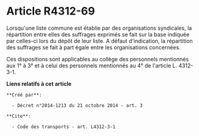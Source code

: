 # Article R4312-69

Lorsqu'une liste commune est établie par des organisations syndicales, la répartition entre elles des suffrages exprimés se
fait sur la base indiquée par celles-ci lors du dépôt de leur liste. A défaut d'indication, la répartition des suffrages se
fait à part égale entre les organisations concernées. 

Ces dispositions sont applicables au collège des personnels mentionnés aux 1° à 3° et à celui des personnels mentionnés au 4°
de l'article L. 4312-3-1.

**Liens relatifs à cet article**

	**Créé par**:

	  - Décret n°2014-1213 du 21 octobre 2014 - art. 3

	**Cite**:

	  - Code des transports - art. L4312-3-1
